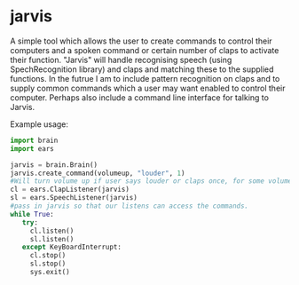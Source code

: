 # jarvis
A simple tool which allows the user to create commands to control their computers and a spoken command or certain number of claps to activate their function. "Jarvis" will handle recognising speech (using SpechRecognition library) and claps and matching these to the supplied functions. In the futrue I am to include pattern recognition on claps and to supply common commands which a user may want enabled to control their computer. Perhaps also include a command line interface for talking to Jarvis.

Example usage:
 ```python
 import brain
 import ears
 
 jarvis = brain.Brain()
 jarvis.create_command(volumeup, "louder", 1)
 #Will turn volume up if user says louder or claps once, for some volumeup function defined by user.
 cl = ears.ClapListener(jarvis)
 sl = ears.SpeechListener(jarvis)
#pass in jarvis so that our listens can access the commands.
while True:
    try:
      cl.listen()
      sl.listen()
    except KeyBoardInterrupt:
      cl.stop()
      sl.stop()
      sys.exit()
  
 ```
